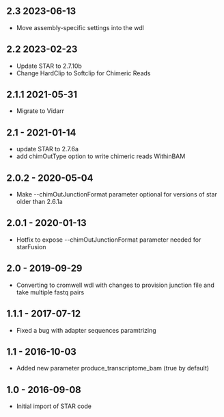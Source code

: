 ## 2.3 2023-06-13
- Move assembly-specific settings into the wdl
## 2.2 2023-02-23
- Update STAR to 2.7.10b
- Change HardClip to Softclip for Chimeric Reads
## 2.1.1 2021-05-31
- Migrate to Vidarr
## 2.1 - 2021-01-14
- update STAR to 2.7.6a
- add chimOutType option to write chimeric reads WithinBAM
## 2.0.2 - 2020-05-04
- Make --chimOutJunctionFormat parameter optional for versions of star older than 2.6.1a
## 2.0.1 - 2020-01-13
- Hotfix to expose --chimOutJunctionFormat parameter needed for starFusion
## 2.0   - 2019-09-29
- Converting to cromwell wdl with changes to provision junction file and take multiple fastq pairs
## 1.1.1 - 2017-07-12
- Fixed a bug with adapter sequences paramtrizing
## 1.1   - 2016-10-03
- Added new parameter produce_transcriptome_bam (true by default)
## 1.0 - 2016-09-08
- Initial import of STAR code
